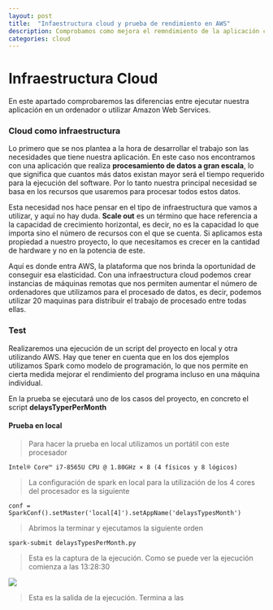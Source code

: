 ```yaml
---
layout: post
title:  "Infaestructura cloud y prueba de rendimiento en AWS"
description: Comprobamos como mejora el remndimiento de la aplicación con una infraestructura cloud
categories: cloud
---
```


#   Infraestructura Cloud

En este apartado comprobaremos las diferencias entre ejecutar nuestra aplicación en un ordenador o utilizar Amazon Web Services.

### Cloud como infraestructura
Lo primero que se nos plantea a la hora de desarrollar el trabajo son las necesidades que tiene nuestra aplicación. En este caso nos encontramos con una aplicación que realiza **procesamiento de datos a gran escala**, lo que significa que cuantos más datos existan mayor será el tiempo requerido para la ejecución del software.  Por lo tanto nuestra principal necesidad se basa en los recursos que usaremos para procesar todos estos datos.

Esta necesidad nos hace pensar en el tipo de infraestructura que vamos a utilizar, y aquí no hay duda. **Scale out** es un término que hace referencia a la capacidad de crecimiento horizontal, es decir, no es la capacidad lo que importa sino el número de recursos con el que se cuenta. Si aplicamos esta propiedad a nuestro proyecto, lo que necesitamos es crecer en la cantidad de hardware y no en la potencia de este.

Aquí es donde entra AWS, la  plataforma que nos brinda la oportunidad de conseguir esa elasticidad. Con una infraestructura cloud podemos crear instancias de máquinas remotas que nos permiten aumentar el número de ordenadores que utilizamos para el procesado de datos, es decir, podemos utilizar 20 maquinas para distribuir el trabajo de procesado entre todas ellas. 

### Test
Realizaremos una ejecución de un script del proyecto en local y otra utilizando AWS. Hay que tener en cuenta que en los dos ejemplos utilizamos Spark como modelo de programación, lo que nos permite en cierta medida mejorar el rendimiento del programa incluso en una máquina individual.

En la prueba se ejecutará uno de los casos del proyecto, en concreto el script **delaysTyperPerMonth**
#### Prueba en local
>Para hacer la prueba en local utilizamos un portátil con este procesador 

	Intel® Core™ i7-8565U CPU @ 1.80GHz × 8 (4 físicos y 8 lógicos)

>La configuración de spark en local para la utilización de los 4 cores del procesador es la siguiente

	conf = SparkConf().setMaster('local[4]').setAppName('delaysTypesMonth')

>Abrimos la terminar y ejecutamos la siguiente orden

	spark-submit delaysTypesPerMonth.py

>Esta es la captura de la ejecución. Como se puede ver la ejecución comienza a las 13:28:30

![]({{site.baseurl}}/images/aws1.jpg)


>Esta es la salida de la ejecución. Termina a las 